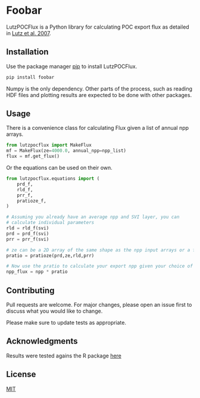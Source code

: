# Foobar

LutzPOCFlux is a Python library for calculating POC export flux as detailed in [Lutz et al. 2007](https://agupubs.onlinelibrary.wiley.com/doi/full/10.1029/2006JC003706).

## Installation

Use the package manager [pip](https://pip.pypa.io/en/stable/) to install LutzPOCFlux.

```bash
pip install foobar
```

Numpy is the only dependency. Other parts of the process, such as reading HDF files and plotting results are expected to be done with other packages.

## Usage

There is a convenience class for calculating Flux given a list of annual npp arrays.

```python
from lutzpocflux import MakeFlux
mf = MakeFlux(ze=4000.0, annual_npp=npp_list)
flux = mf.get_flux()
```

Or the equations can be used on their own.

```python
from lutzpocflux.equations import (
    prd_f,
    rld_f,
    prr_f,
    pratioze_f,
)

# Assuming you already have an average npp and SVI layer, you can
# calculate individual parameters
rld = rld_f(svi)
prd = prd_f(svi)
prr = prr_f(svi)

# ze can be a 2D array of the same shape as the npp input arrays or a float value
pratio = pratioze(prd,ze,rld,prr)

# Now use the pratio to calculate your export npp given your choice of npp array:
npp_flux = npp * pratio
```

## Contributing

Pull requests are welcome. For major changes, please open an issue first
to discuss what you would like to change.

Please make sure to update tests as appropriate.

## Acknowledgments
Results were tested agains the R package [here](https://rdrr.io/github/chihlinwei/OceanData/src/R/lutz_p_flux.R)

## License

[MIT](https://choosealicense.com/licenses/mit/)